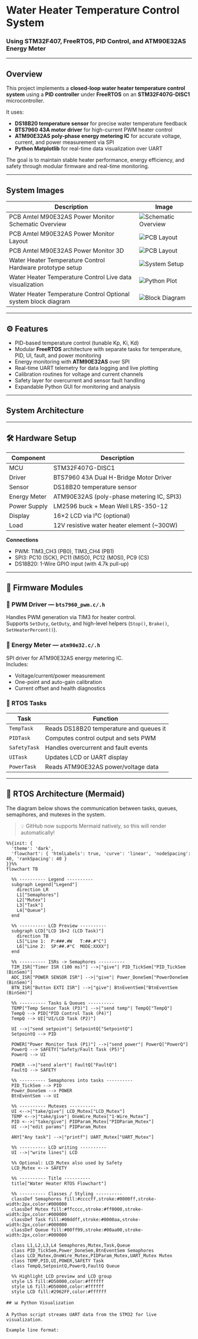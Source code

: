 #  Water Heater Temperature Control System  
### Using STM32F407, FreeRTOS, PID Control, and ATM90E32AS Energy Meter

---

## Overview

This project implements a **closed-loop water heater temperature control system** using a **PID controller** under **FreeRTOS** on an **STM32F407G-DISC1** microcontroller.

It uses:
- **DS18B20 temperature sensor** for precise water temperature feedback  
- **BTS7960 43A motor driver** for high-current PWM heater control  
- **ATM90E32AS poly-phase energy metering IC** for accurate voltage, current, and power measurement via SPI  
- **Python Matplotlib** for real-time data visualization over UART  

The goal is to maintain stable heater performance, energy efficiency, and safety through modular firmware and real-time monitoring.

---

## System Images

| Description | Image |
|--------------|--------|
| PCB Amtel M90E32AS Power Monitor Schematic Overview | ![Schematic Overview](images/M90E32AS_schematic.JPG)|
| PCB Amtel M90E32AS Power Monitor Layout | ![PCB Layout](images/M90E32AS_layout.JPG)|
| PCB Amtel M90E32AS Power Monitor 3D | ![PCB Layout](images/M90E32AS_3D.JPG)|
| Water Heater Temperature Control Hardware prototype setup | ![System Setup](images/system_setup.jpg) |
| Water Heater Temperature Control Live data visualization | ![Python Plot](images/python_plot.png) |
| Water Heater Temperature Control Optional system block diagram | ![Block Diagram](images/system_diagram.png) |

---

## ⚙️ Features

- PID-based temperature control (tunable Kp, Ki, Kd)
- Modular **FreeRTOS** architecture with separate tasks for temperature, PID, UI, fault, and power monitoring
- Energy monitoring with **ATM90E32AS** over SPI
- Real-time UART telemetry for data logging and live plotting
- Calibration routines for voltage and current channels
- Safety layer for overcurrent and sensor fault handling
- Expandable Python GUI for monitoring and analysis

---

## System Architecture

---

## 🛠️ Hardware Setup

| Component | Description |
|------------|--------------|
| MCU | STM32F407G-DISC1 |
| Driver | BTS7960 43A Dual H-Bridge Motor Driver |
| Sensor | DS18B20 temperature sensor |
| Energy Meter | ATM90E32AS (poly-phase metering IC, SPI3) |
| Power Supply | LM2596 buck + Mean Well LRS-350-12 |
| Display | 16×2 LCD via I²C (optional) |
| Load | 12V resistive water heater element (~300W) |

**Connections**
- PWM: TIM3_CH3 (PB0), TIM3_CH4 (PB1)  
- SPI3: PC10 (SCK), PC11 (MISO), PC12 (MOSI), PC9 (CS)  
- DS18B20: 1-Wire GPIO input (with 4.7k pull-up)

---

## 🧠 Firmware Modules

### 🔹 PWM Driver — `bts7960_pwm.c/.h`
Handles PWM generation via TIM3 for heater control.  
Supports `SetDuty`, `GetDuty`, and high-level helpers (`Stop()`, `Brake()`, `SetHeaterPercent()`).

### 🔹 Energy Meter — `atm90e32.c/.h`
SPI driver for ATM90E32AS energy metering IC.  
Includes:
- Voltage/current/power measurement
- One-point and auto-gain calibration
- Current offset and health diagnostics

### 🔹 RTOS Tasks
| Task | Function |
|------|-----------|
| `TempTask` | Reads DS18B20 temperature and queues it |
| `PIDTask` | Computes control output and sets PWM |
| `SafetyTask` | Handles overcurrent and fault events |
| `UITask` | Updates LCD or UART display |
| `PowerTask` | Reads ATM90E32AS power/voltage data |
---

## 🧵 RTOS Architecture (Mermaid)

The diagram below shows the communication between tasks, queues, semaphores, and mutexes in the system.  
> 💡 GitHub now supports Mermaid natively, so this will render automatically!

```mermaid
%%{init: {
  'theme': 'dark',
  'flowchart': { 'htmlLabels': true, 'curve': 'linear', 'nodeSpacing': 40, 'rankSpacing': 40 }
}}%%
flowchart TB

  %% ---------- Legend ----------
  subgraph Legend["Legend"]
    direction LR
    L1["Semaphores"]
    L2["Mutex"]
    L3["Task"]
    L4["Queue"]
  end

  %% ---------- LCD Preview ----------
  subgraph LCD["LCD 16×2 (LCD Task)"]
    direction TB
    L5["Line 1:  P:###.#W   T:##.#°C"]
    L6["Line 2:  SP:##.#°C  MODE:XXXX"]
  end

  %% ---------- ISRs -> Semaphores ----------
  TIM_ISR["Timer ISR (100 ms)"] -->|"give"| PID_TickSem["PID_TickSem (BinSem)"]
  ADC_ISR["POWER SENSOR ISR"] -->|"give"| Power_DoneSem["PowerDoneSem (BinSem)"]
  BTN_ISR["Button EXTI ISR"] -->|"give"| BtnEventSem["BtnEventSem (BinSem)"]

  %% ---------- Tasks & Queues ----------
  TEMP["Temp Sensor Task (P3)"] -->|"send temp"| TempQ["TempQ"]
  TempQ --> PID["PID Control Task (P4)"]
  TempQ --> UI["UI/LCD Task (P2)"]

  UI -->|"send setpoint"| SetpointQ["SetpointQ"]
  SetpointQ --> PID

  POWER["Power Monitor Task (P1)"] -->|"send power"| PowerQ["PowerQ"]
  PowerQ --> SAFETY["Safety/Fault Task (P5)"]
  PowerQ --> UI

  POWER -->|"send alert"| FaultQ["FaultQ"]
  FaultQ --> SAFETY

  %% ---------- Semaphores into tasks ----------
  PID_TickSem --> PID
  Power_DoneSem --> POWER
  BtnEventSem --> UI

  %% ---------- Mutexes ----------
  UI <-->|"take/give"| LCD_Mutex["LCD_Mutex"]
  TEMP <-->|"take/give"| OneWire_Mutex["1-Wire_Mutex"]
  PID <-->|"take/give"| PIDParam_Mutex["PIDParam_Mutex"]
  UI -->|"edit params"| PIDParam_Mutex

  ANY["Any task"] -->|"printf"| UART_Mutex["UART_Mutex"]

  %% ---------- LCD writing ----------
  UI -->|"write lines"| LCD

  %% Optional: LCD_Mutex also used by Safety
  LCD_Mutex <--> SAFETY

  %% ---------- Title ----------
  title["Water Heater RTOS Flowchart"]

  %% ---------- Classes / Styling ----------
  classDef Semaphores fill:#ccccff,stroke:#0000ff,stroke-width:2px,color:#000000
  classDef Mutex fill:#ffcccc,stroke:#ff0000,stroke-width:2px,color:#000000
  classDef Task fill:#00ddff,stroke:#0000aa,stroke-width:2px,color:#000000
  classDef Queue fill:#00ff99,stroke:#00aa00,stroke-width:2px,color:#000000

  class L1,L2,L3,L4 Semaphores,Mutex,Task,Queue
  class PID_TickSem,Power_DoneSem,BtnEventSem Semaphores
  class LCD_Mutex,OneWire_Mutex,PIDParam_Mutex,UART_Mutex Mutex
  class TEMP,PID,UI,POWER,SAFETY Task
  class TempQ,SetpointQ,PowerQ,FaultQ Queue

  %% Highlight LCD preview and LCD group
  style L5 fill:#D50000,color:#ffffff
  style L6 fill:#D50000,color:#ffffff
  style LCD fill:#2962FF,color:#ffffff

## 📊 Python Visualization

A Python script streams UART data from the STM32 for live visualization.

Example line format:

